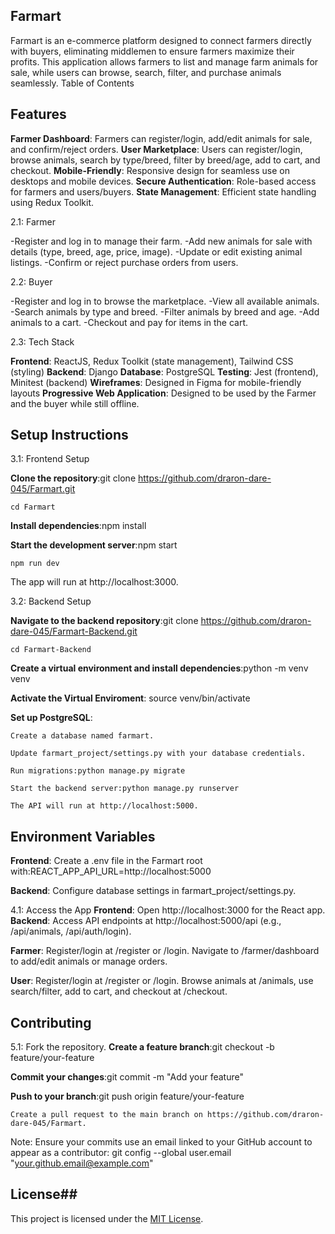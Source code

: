 ## Farmart

Farmart is an e-commerce platform designed to connect farmers directly with buyers, eliminating middlemen to ensure farmers maximize their profits. This application allows farmers to list and manage farm animals for sale, while users can browse, search, filter, and purchase animals seamlessly.
Table of Contents



## Features

**Farmer Dashboard**: Farmers can register/login, add/edit animals for sale, and confirm/reject orders.
**User Marketplace**: Users can register/login, browse animals, search by type/breed, filter by breed/age, add to cart, and checkout.
**Mobile-Friendly**: Responsive design for seamless use on desktops and mobile devices.
**Secure Authentication**: Role-based access for farmers and users/buyers.
**State Management**: Efficient state handling using Redux Toolkit.

2.1: Farmer

-Register and log in to manage their farm.
-Add new animals for sale with details (type, breed, age, price, image).
-Update or edit existing animal listings.
-Confirm or reject purchase orders from users.

2.2: Buyer

-Register and log in to browse the marketplace.
-View all available animals.
-Search animals by type and breed.
-Filter animals by breed and age.
-Add animals to a cart.
-Checkout and pay for items in the cart.

2.3: Tech Stack

**Frontend**: ReactJS, Redux Toolkit (state management), Tailwind CSS (styling)
**Backend**: Django
**Database**: PostgreSQL
**Testing**: Jest (frontend), Minitest (backend)
**Wireframes**: Designed in Figma for mobile-friendly layouts
**Progressive Web Application**: Designed to be used by the Farmer and the buyer while still offline.

## Setup Instructions

3.1: Frontend Setup

**Clone the repository**:git clone https://github.com/draron-dare-045/Farmart.git
```
cd Farmart
```

**Install dependencies**:npm install


**Start the development server**:npm start
```
npm run dev
```

The app will run at http://localhost:3000.

3.2: Backend Setup

**Navigate to the backend repository**:git clone https://github.com/draron-dare-045/Farmart-Backend.git
```
cd Farmart-Backend
```

**Create a virtual environment and install dependencies**:python -m venv venv

**Activate the Virtual Enviroment**: source venv/bin/activate

**Set up PostgreSQL**:
```
Create a database named farmart.

Update farmart_project/settings.py with your database credentials.

Run migrations:python manage.py migrate

Start the backend server:python manage.py runserver

The API will run at http://localhost:5000.
```
## Environment Variables

**Frontend**: Create a .env file in the Farmart root with:REACT_APP_API_URL=http://localhost:5000

**Backend**: Configure database settings in farmart_project/settings.py.


4.1: Access the App
**Frontend**: Open http://localhost:3000 for the React app.
**Backend**: Access API endpoints at http://localhost:5000/api (e.g., /api/animals, /api/auth/login).


**Farmer**:
Register/login at /register or /login.
Navigate to /farmer/dashboard to add/edit animals or manage orders.


**User**:
Register/login at /register or /login.
Browse animals at /animals, use search/filter, add to cart, and checkout at /checkout.



<!-- Testing

Frontend (Jest):cd Farmart
npm test


Backend (Minitest):cd Farmart-Backend
python -m unittest -->



## Contributing

5.1: Fork the repository.
**Create a feature branch**:git checkout -b feature/your-feature


**Commit your changes**:git commit -m "Add your feature"


**Push to your branch**:git push origin feature/your-feature
```
Create a pull request to the main branch on https://github.com/draron-dare-045/Farmart.
```
Note: Ensure your commits use an email linked to your GitHub account to appear as a contributor:
git config --global user.email "your.github.email@example.com"

## License##

This project is licensed under the [MIT License](./LICENSE).

